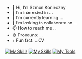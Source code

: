 - 👋 Hi, I’m Szmon Konieczny
- 👀 I’m interested in ...
- 🌱 I’m currently learning ...
- 💞️ I’m looking to collaborate on ...
- 📫 How to reach me ...
- 😄 Pronouns: ...
- ⚡ Fun fact: ...CV

[![My Skills](https://skillicons.dev/icons?i=react,redux,js)](https://skillicons.dev)
[![My Skills](https://skillicons.dev/icons?i=html,css,figma)](https://skillicons.dev)
[![My Tools](https://skillicons.dev/icons?i=git,github,vscode)](https://skillicons.dev)
